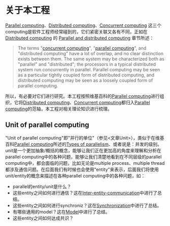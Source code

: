 # 关于本工程

[Parallel computing](https://en.wikipedia.org/wiki/Parallel_computing)、[Distributed computing](https://en.wikipedia.org/wiki/Concurrent_computing)、[Concurrent computing](https://en.wikipedia.org/wiki/Concurrent_computing) 这三个computing是软件工程师经常碰到的，它们紧密关联又各有不同，正如在[Distributed computing](https://en.wikipedia.org/wiki/Distributed_computing) 的 [Parallel and distributed computing](https://en.wikipedia.org/wiki/Distributed_computing#Parallel_and_distributed_computing) 章节所述：

> The terms "[concurrent computing](https://en.wikipedia.org/wiki/Concurrent_computing)", "[parallel computing](https://en.wikipedia.org/wiki/Parallel_computing)", and "distributed computing" have a lot of overlap, and no clear distinction exists between them. The same system may be characterized both as "parallel" and "distributed"; the processors in a typical distributed system run concurrently in parallel. Parallel computing may be seen as a particular tightly coupled form of distributed computing, and distributed computing may be seen as a loosely coupled form of parallel computing.

所以，有必要对它们进行研究。本工程按照维基百科的[Parallel computing](https://en.wikipedia.org/wiki/Parallel_computing)进行组织，它将[Distributed computing](https://en.wikipedia.org/wiki/Concurrent_computing)、[Concurrent computing](https://en.wikipedia.org/wiki/Concurrent_computing)都归入[Parallel computing](https://en.wikipedia.org/wiki/Parallel_computing)的范轴，本工程对相关理论知识进行梳理。

## Unit of parallel computing

"Unit of parallel computing"即"并行的单位"（参见<文章Unit>），类似于在维基百科[Parallel computing](https://en.wikipedia.org/wiki/Parallel_computing)所述的[Types of parallelism](https://en.wikipedia.org/wiki/Parallel_computing#Types_of_parallelism)、或者说是：并发的级别。unit是一个更加抽象/概括的概念，能够让我们正在更加高的角度来理解和分析在parallel computing中的各种问题，能够让我们清楚地看到在不同层级的parallel computing中，都会面临的问题，比如无论是multiple process、multiple thread都涉及通信问题。在后面我们有时候也会使用“entity”来表示，后面我们将使用unit/entity的概念来描述在各种parallel computing中的各种问题，如：

- parallel的entity/unit是什么？
- 这些entity之间如何进行通信？这在[Inter-entity-communication](./Inter-entity-communication.md)中进行了总结。
- 这些entity之间如何进行synchroniz？这在[Synchronization](./Synchronization/Synchronization.md)中进行了总结。
- 有哪些通用的model？这在[Model](./Model/Model.md)中进行了总结。
- 这些entity之间如何达成共识？